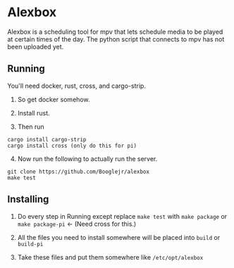 # Alexbox
Alexbox is a scheduling tool for mpv that lets schedule media to be played at certain times of the day.
The python script that connects to mpv has not been uploaded yet.

## Running

You'll need docker, rust, cross, and cargo-strip.

1. So get docker somehow.

2. Install rust.

3. Then run
```
cargo install cargo-strip
cargo install cross (only do this for pi)
```

4. Now run the following to actually run the server.
```
git clone https://github.com/Booglejr/alexbox
make test
```

## Installing
1. Do every step in Running except replace `make test` with `make package` or `make package-pi` <- (Need cross for this.)

2. All the files you need to install somewhere will be placed into `build` or `build-pi`

3. Take these files and put them somewhere like `/etc/opt/alexbox`
